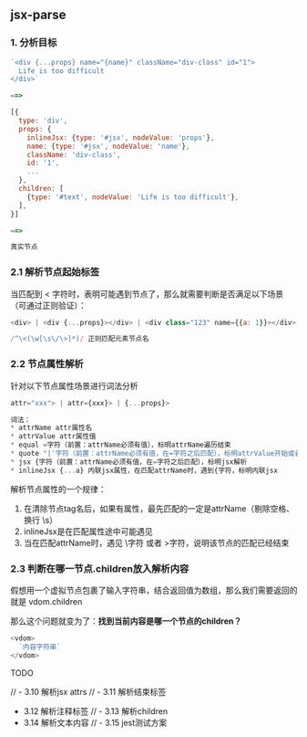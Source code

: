 ## jsx-parse

### 1. 分析目标
```js
`<div {...props} name="{name}" className="div-class" id="1">
  Life is too difficult
</div>`

==> 

[{
  type: 'div',
  props: {
    inlineJsx: {type: '#jsx', nodeValue: 'props'},
    name: {type: '#jsx', nodeValue: 'name'},
    className: 'div-class',
    id: '1',
    ...
  },
  children: [
    {type: '#text', nodeValue: 'Life is too difficult'},
  ],
}]

==>

真实节点
```

### 2.1 解析节点起始标签
当匹配到 \< 字符时，表明可能遇到节点了，那么就需要判断是否满足以下场景（可通过正则验证）：
```js
<div> | <div {...props}></div> | <div class="123" name={{a: 1}}></div> | <div />

/^\<(\w[\s\/\>]*)/ 正则匹配元素节点名
```

### 2.2 节点属性解析
针对以下节点属性场景进行词法分析
```js
attr="xxx"> | attr={xxx}> | {...props}>

词法：
* attrName attr属性名
* attrValue attr属性值
* equal =字符（前置：attrName必须有值），标明attrName遍历结束
* quote "|'字符（前置：attrName必须有值，在=字符之后匹配），标明attrValue开始或者结束
* jsx {字符（前置：attrName必须有值，在=字符之后匹配），标明jsx解析
* inlineJsx {...a} 内联jsx属性，在匹配attrName时，遇到{字符，标明内联jsx
```
解析节点属性的一个规律：
1. 在清除节点tag名后，如果有属性，最先匹配的一定是attrName（剔除空格、换行 \s）
2. inlineJsx是在匹配属性途中可能遇见
3. 当在匹配attrName时，遇见 \字符 或者 >字符，说明该节点的匹配已经结束


### 2.3 判断在哪一节点.children放入解析内容
假想用一个虚拟节点包裹了输入字符串，结合返回值为数组，那么我们需要返回的就是 vdom.children

那么这个问题就变为了：<b>找到当前内容是哪一个节点的children？</b>
```js
<vdom>
  `内容字符串`
</vdom>
```

TODO

// - 3.10 解析jsx attrs
// - 3.11 解析结束标签
- 3.12 解析注释标签
// - 3.13 解析children
- 3.14 解析文本内容
// - 3.15 jest测试方案
